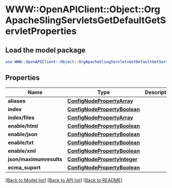 # WWW::OpenAPIClient::Object::OrgApacheSlingServletsGetDefaultGetServletProperties

## Load the model package
```perl
use WWW::OpenAPIClient::Object::OrgApacheSlingServletsGetDefaultGetServletProperties;
```

## Properties
Name | Type | Description | Notes
------------ | ------------- | ------------- | -------------
**aliases** | [**ConfigNodePropertyArray**](ConfigNodePropertyArray.md) |  | [optional] 
**index** | [**ConfigNodePropertyBoolean**](ConfigNodePropertyBoolean.md) |  | [optional] 
**index/files** | [**ConfigNodePropertyArray**](ConfigNodePropertyArray.md) |  | [optional] 
**enable/html** | [**ConfigNodePropertyBoolean**](ConfigNodePropertyBoolean.md) |  | [optional] 
**enable/json** | [**ConfigNodePropertyBoolean**](ConfigNodePropertyBoolean.md) |  | [optional] 
**enable/txt** | [**ConfigNodePropertyBoolean**](ConfigNodePropertyBoolean.md) |  | [optional] 
**enable/xml** | [**ConfigNodePropertyBoolean**](ConfigNodePropertyBoolean.md) |  | [optional] 
**json/maximumresults** | [**ConfigNodePropertyInteger**](ConfigNodePropertyInteger.md) |  | [optional] 
**ecma_suport** | [**ConfigNodePropertyBoolean**](ConfigNodePropertyBoolean.md) |  | [optional] 

[[Back to Model list]](../README.md#documentation-for-models) [[Back to API list]](../README.md#documentation-for-api-endpoints) [[Back to README]](../README.md)



